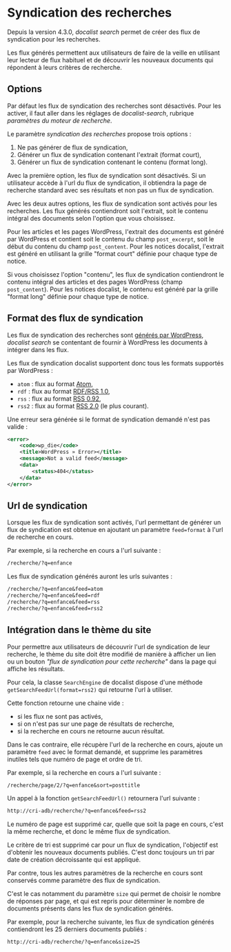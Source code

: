 # Syndication des recherches #

Depuis la version 4.3.0, *docalist search* permet de créer des flux de syndication pour les recherches. 

Les flux générés permettent aux utilisateurs de faire de la veille en utilisant leur lecteur de flux habituel et de découvrir les nouveaux documents qui répondent à leurs critères de recherche.

## Options ##

Par défaut les flux de syndication des recherches sont désactivés. Pour les activer, il faut aller dans les réglages de *docalist-search*, rubrique *paramètres du moteur de recherche*.

Le paramètre *syndication des recherches* propose trois options :
1. Ne pas générer de flux de syndication,
2. Générer un flux de syndication contenant l'extrait (format court),
3. Générer un flux de syndication contenant le contenu (format long).

Avec la première option, les flux de syndication sont désactivés. Si un utilisateur accède à l'url du flux de syndication, il obtiendra la page de recherche standard avec ses résultats et non pas un flux de syndication.

Avec les deux autres options, les flux de syndication sont activés pour les recherches. Les flux générés contiendront soit l'extrait, soit le contenu intégral des documents selon l'option que vous choisissez.

Pour les articles et les pages WordPress, l'extrait des documents est généré par WordPress et contient soit le contenu du champ `post_excerpt`, soit le début du contenu du champ `post_content`. Pour les notices docalist, l'extrait est généré en utilisant la grille "format court" définie pour chaque type de notice.

Si vous choisissez l'option "contenu", les flux de syndication contiendront le contenu intégral des articles et des pages WordPress (champ `post_content`). Pour les notices docalist, le contenu est généré par la grille "format long" définie pour chaque type de notice.

## Format des flux de syndication ##

Les flux de syndication des recherches sont [générés par WordPress](https://wordpress.org/support/article/wordpress-feeds/), *docalist search* se contentant de fournir à WordPress les documents à intégrer dans les flux.

Les flux de syndication docalist supportent donc tous les formats supportés par WordPress : 
- `atom` : flux au format [Atom](http://www.atomenabled.org/),
- `rdf` : flux au format [RDF/RSS 1.0](http://purl.org/rss/1.0/), 
- `rss` : flux au format [RSS 0.92](http://backend.userland.com/rss092),
- `rss2` : flux au format [RSS 2.0](http://www.rssboard.org/rss-specification) (le plus courant).

Une erreur sera générée si le format de syndication demandé n'est pas valide :

```xml
<error>
    <code>wp_die</code>
    <title>WordPress » Error></title>
    <message>Not a valid feed</message>
    <data>
        <status>404</status>
    </data>
</error>
```

## Url de syndication ##

Lorsque les flux de syndication sont activés, l'url permettant de générer un flux de syndication est obtenue en ajoutant un paramètre `feed=format` à l'url de recherche en cours.

Par exemple, si la recherche en cours a l'url suivante :
```markdown
/recherche/?q=enfance
```

Les flux de syndication générés auront les urls suivantes :
```markdown
/recherche/?q=enfance&feed=atom
/recherche/?q=enfance&feed=rdf
/recherche/?q=enfance&feed=rss
/recherche/?q=enfance&feed=rss2
```

## Intégration dans le thème du site ##

Pour permettre aux utilisateurs de découvrir l'url de syndication de leur recherche, le thème du site doit être modifié de manière à afficher un lien ou un bouton *"flux de syndication pour cette recherche"* dans la page qui affiche les résultats.

Pour cela, la classe `SearchEngine` de docalist dispose d'une méthode `getSearchFeedUrl(format=rss2)` qui retourne l'url à utiliser.

Cette fonction retourne une chaine vide : 
- si les flux ne sont pas activés, 
- si on n'est pas sur une page de résultats de recherche,
- si la recherche en cours ne retourne aucun résultat.

Dans le cas contraire, elle récupère l'url de la recherche en cours, ajoute un paramètre `feed` avec le format demandé, et supprime les paramètres inutiles tels que numéro de page et ordre de tri.

Par exemple, si la recherche en cours a l'url suivante :
```markdown
/recherche/page/2/?q=enfance&sort=posttitle
```

Un appel à la fonction `getSearchFeedUrl()` retournera l'url suivante :
```markdown
http://cri-adb/recherche/?q=enfance&feed=rss2
```

Le numéro de page est supprimé car, quelle que soit la page en cours, c'est la même recherche, et donc le même flux de syndication.

Le critère de tri est supprimé car pour un flux de syndication, l'objectif est d'obtenir les nouveaux documents publiés. C'est donc toujours un tri par date de création décroissante qui est appliqué.

Par contre, tous les autres paramètres de la recherche en cours sont conservés comme paramètre des flux de syndication.

C'est le cas notamment du paramètre `size` qui permet de choisir le nombre de réponses par page, et qui est repris pour déterminer le nombre de documents présents dans les flux de syndication générés.

Par exemple, pour la recherche suivante, les flux de syndication générés contiendront les 25 derniers documents publiés :
```markdown
http://cri-adb/recherche/?q=enfance&size=25
```
